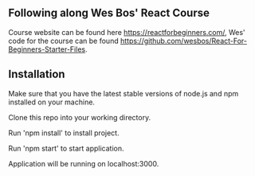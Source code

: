 ## Following along Wes Bos' React Course

Course website can be found here https://reactforbeginners.com/, Wes' code for the course can be found https://github.com/wesbos/React-For-Beginners-Starter-Files.

## Installation

Make sure that you have the latest stable versions of node.js and npm installed on your machine.

Clone this repo into your working directory. 

Run 'npm install' to install project. 

Run 'npm start' to start application. 

Application will be running on localhost:3000.
